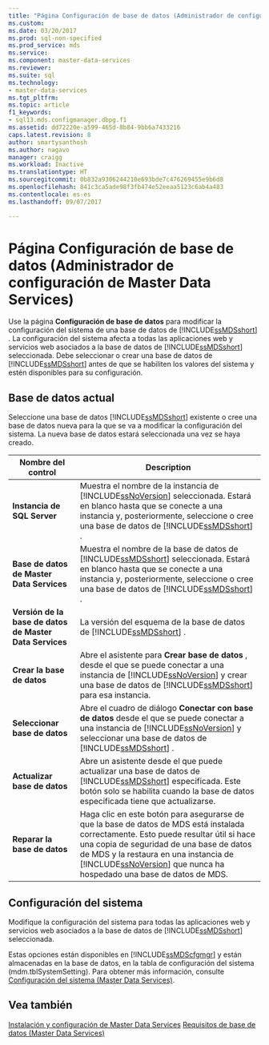 ```yaml
---
title: "Página Configuración de base de datos (Administrador de configuración de Master Data Services) | Microsoft Docs"
ms.custom: 
ms.date: 03/20/2017
ms.prod: sql-non-specified
ms.prod_service: mds
ms.service: 
ms.component: master-data-services
ms.reviewer: 
ms.suite: sql
ms.technology:
- master-data-services
ms.tgt_pltfrm: 
ms.topic: article
f1_keywords:
- sql13.mds.configmanager.dbpg.f1
ms.assetid: dd72220e-a599-465d-8b84-9bb6a7433216
caps.latest.revision: 8
author: smartysanthosh
ms.author: nagavo
manager: craigg
ms.workload: Inactive
ms.translationtype: HT
ms.sourcegitcommit: 0b832a9306244210e693bde7c476269455e9b6d8
ms.openlocfilehash: 841c3ca5ade98f3fb474e52eeaa5123c6ab4a483
ms.contentlocale: es-es
ms.lasthandoff: 09/07/2017

---
```

# <a name="database-configuration-page-master-data-services-configuration-manager"></a>Página Configuración de base de datos (Administrador de configuración de Master Data Services)
  Use la página **Configuración de base de datos** para modificar la configuración del sistema de una base de datos de [!INCLUDE[ssMDSshort](../includes/ssmdsshort-md.md)] . La configuración del sistema afecta a todas las aplicaciones web y servicios web asociados a la base de datos de [!INCLUDE[ssMDSshort](../includes/ssmdsshort-md.md)] seleccionada. Debe seleccionar o crear una base de datos de [!INCLUDE[ssMDSshort](../includes/ssmdsshort-md.md)] antes de que se habiliten los valores del sistema y estén disponibles para su configuración.  
  
## <a name="current-database"></a>Base de datos actual  
 Seleccione una base de datos [!INCLUDE[ssMDSshort](../includes/ssmdsshort-md.md)] existente o cree una base de datos nueva para la que se va a modificar la configuración del sistema. La nueva base de datos estará seleccionada una vez se haya creado.  
  
|Nombre del control|Description|  
|------------------|-----------------|  
|**Instancia de SQL Server**|Muestra el nombre de la instancia de [!INCLUDE[ssNoVersion](../includes/ssnoversion-md.md)] seleccionada. Estará en blanco hasta que se conecte a una instancia y, posteriormente, seleccione o cree una base de datos de [!INCLUDE[ssMDSshort](../includes/ssmdsshort-md.md)] .|  
|**Base de datos de Master Data Services**|Muestra el nombre de la base de datos de [!INCLUDE[ssMDSshort](../includes/ssmdsshort-md.md)] seleccionada. Estará en blanco hasta que se conecte a una instancia y, posteriormente, seleccione o cree una base de datos de [!INCLUDE[ssMDSshort](../includes/ssmdsshort-md.md)] .|  
|**Versión de la base de datos de Master Data Services**|La versión del esquema de la base de datos de [!INCLUDE[ssMDSshort](../includes/ssmdsshort-md.md)] .|  
|**Crear la base de datos**|Abre el asistente para **Crear base de datos** , desde el que se puede conectar a una instancia de [!INCLUDE[ssNoVersion](../includes/ssnoversion-md.md)] y crear una base de datos de [!INCLUDE[ssMDSshort](../includes/ssmdsshort-md.md)] para esa instancia.|  
|**Seleccionar base de datos**|Abre el cuadro de diálogo **Conectar con base de datos** desde el que se puede conectar a una instancia de [!INCLUDE[ssNoVersion](../includes/ssnoversion-md.md)] y seleccionar una base de datos de [!INCLUDE[ssMDSshort](../includes/ssmdsshort-md.md)] .|  
|**Actualizar base de datos**|Abre un asistente desde el que puede actualizar una base de datos de [!INCLUDE[ssMDSshort](../includes/ssmdsshort-md.md)] especificada. Este botón solo se habilita cuando la base de datos especificada tiene que actualizarse.|  
|**Reparar la base de datos**|Haga clic en este botón para asegurarse de que la base de datos de MDS está instalada correctamente. Esto puede resultar útil si hace una copia de seguridad de una base de datos de MDS y la restaura en una instancia de [!INCLUDE[ssNoVersion](../includes/ssnoversion-md.md)] que nunca ha hospedado una base de datos de MDS.|  
  
## <a name="system-settings"></a>Configuración del sistema  
 Modifique la configuración del sistema para todas las aplicaciones web y servicios web asociados a la base de datos de [!INCLUDE[ssMDSshort](../includes/ssmdsshort-md.md)] seleccionada.  
  
 Estas opciones están disponibles en [!INCLUDE[ssMDScfgmgr](../includes/ssmdscfgmgr-md.md)] y están almacenadas en la base de datos, en la tabla de configuración del sistema (mdm.tblSystemSetting). Para obtener más información, consulte [Configuración del sistema &#40;Master Data Services&#41;](../master-data-services/system-settings-master-data-services.md).  
  
## <a name="see-also"></a>Vea también  
[Instalación y configuración de Master Data Services](../master-data-services/master-data-services-installation-and-configuration.md) [Requisitos de base de datos &#40;Master Data Services&#41;](../master-data-services/install-windows/database-requirements-master-data-services.md)  
  
  


